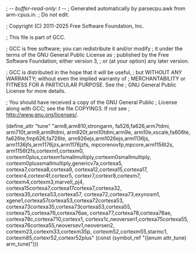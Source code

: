 ; -*- buffer-read-only: t -*-
; Generated automatically by parsecpu.awk from arm-cpus.in.
; Do not edit.

; Copyright (C) 2011-2025 Free Software Foundation, Inc.

; This file is part of GCC.

; GCC is free software; you can redistribute it and/or modify
; it under the terms of the GNU General Public License as
; published by the Free Software Foundation; either version 3,
; or (at your option) any later version.

; GCC is distributed in the hope that it will be useful,
; but WITHOUT ANY WARRANTY; without even the implied warranty of
; MERCHANTABILITY or FITNESS FOR A PARTICULAR PURPOSE.  See the
; GNU General Public License for more details.

; You should have received a copy of the GNU General Public
; License along with GCC; see the file COPYING3.  If not see
; <http://www.gnu.org/licenses/>.

(define_attr "tune"
	"arm8,arm810,strongarm,
	fa526,fa626,arm7tdmi,
	arm710t,arm9,arm9tdmi,
	arm920t,arm10tdmi,arm9e,
	arm10e,xscale,fa606te,
	fa626te,fmp626,fa726te,
	arm926ejs,arm1026ejs,arm1136js,
	arm1136jfs,arm1176jzs,arm1176jzfs,
	mpcorenovfp,mpcore,arm1156t2s,
	arm1156t2fs,cortexm1,cortexm0,
	cortexm0plus,cortexm1smallmultiply,cortexm0smallmultiply,
	cortexm0plussmallmultiply,genericv7a,cortexa5,
	cortexa7,cortexa8,cortexa9,
	cortexa12,cortexa15,cortexa17,
	cortexr4,cortexr4f,cortexr5,
	cortexr7,cortexr8,cortexm7,
	cortexm4,cortexm3,marvell_pj4,
	cortexa15cortexa7,cortexa17cortexa7,cortexa32,
	cortexa35,cortexa53,cortexa57,
	cortexa72,cortexa73,exynosm1,
	xgene1,cortexa57cortexa53,cortexa72cortexa53,
	cortexa73cortexa35,cortexa73cortexa53,cortexa55,
	cortexa75,cortexa76,cortexa76ae,
	cortexa77,cortexa78,cortexa78ae,
	cortexa78c,cortexa710,cortexx1,
	cortexx1c,neoversen1,cortexa75cortexa55,
	cortexa76cortexa55,neoversev1,neoversen2,
	cortexm23,cortexm33,cortexm35p,
	cortexm52,cortexm55,starmc1,
	cortexm85,cortexr52,cortexr52plus"
	(const (symbol_ref "((enum attr_tune) arm_tune)")))

